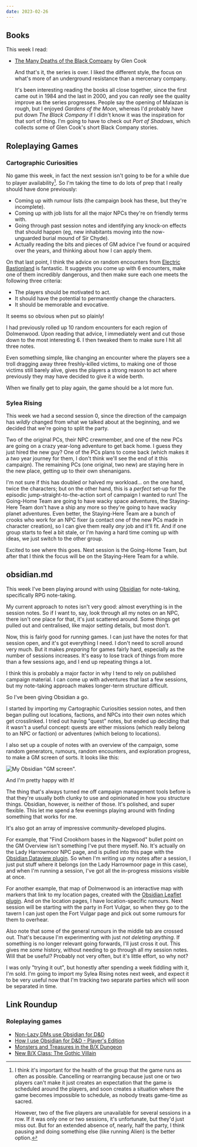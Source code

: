 ```yaml
---
date: 2023-02-26
---
```


## Books

This week I read:

- [The Many Deaths of the Black Company][] by Glen Cook

  And that's it, the series is over.  I liked the different style, the focus on
  what's more of an underground resistance than a mercenary company.

  It's been interesting reading the books all close together, since the first
  came out in 1984 and the last in 2000, and you can *really* see the quality
  improve as the series progresses.  People say the opening of Malazan is rough,
  but I enjoyed *Gardens of the Moon*, whereas I'd probably have put down *The
  Black Company* if I didn't know it was the inspiration for that sort of thing.
  I'm going to have to check out *Port of Shadows*, which collects some of Glen
  Cook's short Black Company stories.

[The Many Deaths of the Black Company]: https://en.wikipedia.org/wiki/The_Black_Company


## Roleplaying Games

### Cartographic Curiosities

No game this week, in fact the next session isn't going to be for a while due to
player availability[^players].  So I'm taking the time to do lots of prep that I
really should have done previously:

[^players]: I think it's important for the health of the group that the game
    runs as often as possible.  Cancelling or rearranging because just one or
    two players can't make it just creates an expectation that the game is
    scheduled around the players, and soon creates a situation where the game
    becomes impossible to schedule, as nobody treats game-time as sacred.

    However, two of the five players are unavailable for several sessions in a
    row.  If it was only one or two sessions, it's unfortunate, but they'd just
    miss out.  But for an extended absence of, nearly, half the party, I think
    pausing and doing something else (like running Alien) is the better option.

- Coming up with rumour lists (the campaign book has these, but they're
  incomplete).
- Coming up with job lists for all the major NPCs they're on friendly terms
  with.
- Going through past session notes and identifying any knock-on effects that
  should happen (eg, new inhabitants moving into the now-unguarded burial mound
  of Sir Chyde).
- Actually reading the bits and pieces of GM advice I've found or acquired over
  the years, and thinking about how I can apply them.

On that last point, I think the advice on random encounters from [Electric
Bastionland][] is fantastic.  It suggests you come up with 6 encounters, make
one of them incredibly dangerous, and then make sure each one meets the
following three criteria:

- The players should be motivated to act.
- It should have the potential to permanently change the characters.
- It should be memorable and evocative.

It seems so obvious when put so plainly!

I had previously rolled up 10 random encounters for each region of Dolmenwood.
Upon reading that advice, I immediately went and cut those down to the most
interesting 6.  I then tweaked them to make sure I hit all three notes.

Even something simple, like changing an encounter where the players see a troll
dragging away three freshly-killed victims, to making one of those victims still
barely alive, gives the players a strong reason to act where previously they may
have decided to give it a wide berth.

When we finally get to play again, the game should be a lot more fun.

[Electric Bastionland]: https://bastionlandpress.com/products/electric-bastionland-hardback-book

### Sylea Rising

This week we had a second session 0, since the direction of the campaign has
*wildly* changed from what we talked about at the beginning, and we decided that
we're going to split the party.

Two of the original PCs, their NPC crewmember, and one of the new PCs are going
on a crazy year-long adventure to get back home.  I guess they just hired the
new guy?  One of the PCs plans to come back (which makes it a *two* year journey
for them, I don't think we'll see the end of it this campaign).  The remaining
PCs (one original, two new) are staying here in the new place, getting up to
their own shenanigans.

I'm not sure if this has doubled or halved my workload... on the one hand, twice
the characters; but on the other hand, this is a *perfect* set-up for the
episodic jump-straight-to-the-action sort of campaign I wanted to run!  The
Going-Home Team are going to have wacky space adventures, the Staying-Here Team
don't have a ship any more so they're going to have wacky planet adventures.
Even better, the Staying-Here Team are a bunch of crooks who work for an NPC
fixer (a contact one of the new PCs made in character creation), so I can give
them really *any* job and it'll fit.  And if one group starts to feel a bit
stale, or I'm having a hard time coming up with ideas, we just switch to the
other group.

Excited to see where this goes.  Next session is the Going-Home Team, but after
that I think the focus will be on the Staying-Here Team for a while.


## obsidian.md

This week I've been playing around with using [Obsidian][] for note-taking,
specifically RPG note-taking.

My current approach to notes isn't very good: almost everything is in the
session notes.  So if I want to, say, look through all my notes on an NPC, there
isn't one place for that, it's just scattered around.  Some things get pulled
out and centralised, like major setting details, but most don't.

Now, this is fairly good for *running* games.  I can just have the notes for
that session open, and it's got everything I need.  I don't need to scroll
around very much.  But it makes *preparing* for games fairly hard, especially as
the number of sessions increases.  It's easy to lose track of things from more
than a few sessions ago, and I end up repeating things a lot.

I think this is probably a major factor in why I tend to rely on published
campaign material.  I can come up with adventures that last a few sessions, but
my note-taking approach makes longer-term structure difficult.

So I've been giving Obsidian a go.

I started by importing my Cartographic Curiosities session notes, and then began
pulling out locations, factions, and NPCs into their own notes which get
crosslinked.  I tried out having "quest" notes, but ended up deciding that it
wasn't a useful concept: quests are either missions (which really belong to an
NPC or faction) or adventures (which belong to locations).

I also set up a couple of notes with an overview of the campaign, some random
generators, rumours, random encounters, and exploration progress, to make a GM
screen of sorts.  It looks like this:

![My Obsidian "GM screen".](notes/232/obsidian.png)

And I'm pretty happy with it!

The thing that's always turned me off campaign management tools before is that
they're usually both clunky to use and opinionated in how you structure things.
Obsidian, however, is neither of those.  It's polished, and super flexible.
This let me spend a few evenings playing around with finding something that
works for me.

It's also got an array of impressive community-developed plugins.

For example, that "Find Crookhorn bases in the Nagwood" bullet point on the GM
Overview isn't something I've put there myself.  No.  It's actually on the Lady
Harrowmoor NPC page, and is pulled into this page with the [Obsidian Dataview
plugin][].  So when I'm writing up my notes after a session, I just put stuff
where it belongs (on the Lady Harrowmoor page in this case), and when I'm
running a session, I've got all the in-progress missions visible at once.

For another example, that map of Dolmenwood is an interactive map with markers
that link to my location pages, created with the [Obsidian Leaflet plugin][].
And on the location pages, I have location-specific rumours.  Next session will
be starting with the party in Fort Vulgar, so when they go to the tavern I can
just open the Fort Vulgar page and pick out some rumours for them to overhear.

Also note that some of the general rumours in the middle tab are crossed out.
That's because I'm experimenting with just *not deleting anything*.  If
something is no longer relevant going forwards, I'll just cross it out.  This
gives me *some* history, without needing to go through all my session notes.
Will that be useful?  Probably not very often, but it's little effort, so why
not?

I was only "trying it out", but honestly after spending a week fiddling with it,
I'm sold.  I'm going to import my Sylea Rising notes next week, and expect it to
be very useful now that I'm tracking two separate parties which will soon be
separated in time.

[Obsidian]: https://obsidian.md/
[Obsidian Dataview plugin]: https://github.com/blacksmithgu/obsidian-dataview
[Obsidian Leaflet plugin]: https://github.com/valentine195/obsidian-leaflet-plugin


## Link Roundup

### Roleplaying games

- [Non-Lazy DMs use Obsidian for D&D](https://nicolevanderhoeven.com/blog/20210930-non-lazy-dms-use-obsidian-for-dnd/)
- [How I use Obsidian for D&D - Player's Edition](https://nicolevanderhoeven.com/blog/20210809-dnd-obsidian-player/)
- [Monsters and Treasures in the B/X Dungeon](https://spriggans-den.com/2022/05/20/frequency-of-fights-in-b-x/)
- [New B/X Class: The Gothic Villain](http://udan-adan.blogspot.com/2019/03/new-bx-class-gothic-villain.html)
